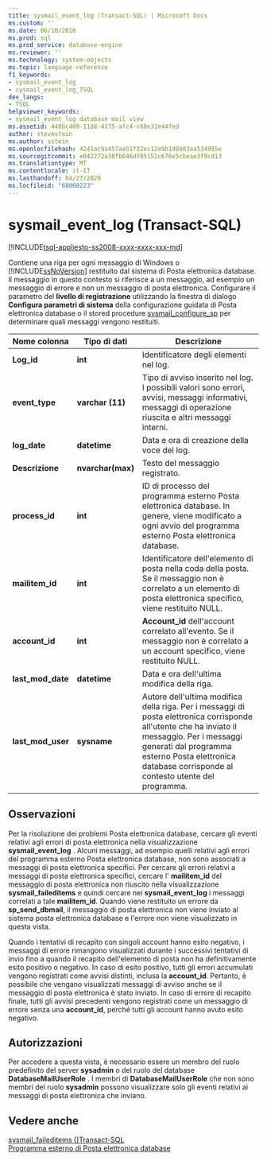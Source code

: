 ```yaml
---
title: sysmail_event_log (Transact-SQL) | Microsoft Docs
ms.custom: ''
ms.date: 06/10/2016
ms.prod: sql
ms.prod_service: database-engine
ms.reviewer: ''
ms.technology: system-objects
ms.topic: language-reference
f1_keywords:
- sysmail_event_log
- sysmail_event_log_TSQL
dev_langs:
- TSQL
helpviewer_keywords:
- sysmail_event_log database mail view
ms.assetid: 440bc409-1188-4175-afc4-c68e31e44fed
author: stevestein
ms.author: sstein
ms.openlocfilehash: 4241ac9a457aa51f32ec12e9b1d8b83aa534995e
ms.sourcegitcommit: e042272a38fb646df05152c676e5cbeae3f9cd13
ms.translationtype: MT
ms.contentlocale: it-IT
ms.lasthandoff: 04/27/2020
ms.locfileid: "68060223"
---
```

# <a name="sysmail_event_log-transact-sql"></a>sysmail_event_log (Transact-SQL)
[!INCLUDE[tsql-appliesto-ss2008-xxxx-xxxx-xxx-md](../../includes/tsql-appliesto-ss2008-xxxx-xxxx-xxx-md.md)]

  Contiene una riga per ogni messaggio di Windows o [!INCLUDE[ssNoVersion](../../includes/ssnoversion-md.md)] restituito dal sistema di Posta elettronica database. Il messaggio in questo contesto si riferisce a un messaggio, ad esempio un messaggio di errore e non un messaggio di posta elettronica. Configurare il parametro del **livello di registrazione** utilizzando la finestra di dialogo **Configura parametri di sistema** della configurazione guidata di Posta elettronica database o il stored procedure [sysmail_configure_sp](../../relational-databases/system-stored-procedures/sysmail-configure-sp-transact-sql.md) per determinare quali messaggi vengono restituiti.  
  
|Nome colonna|Tipo di dati|Descrizione|  
|-----------------|---------------|-----------------|  
|**Log_id**|**int**|Identificatore degli elementi nel log.|  
|**event_type**|**varchar (11)**|Tipo di avviso inserito nel log. I possibili valori sono errori, avvisi, messaggi informativi, messaggi di operazione riuscita e altri messaggi interni.|  
|**log_date**|**datetime**|Data e ora di creazione della voce del log.|  
|**Descrizione**|**nvarchar(max)**|Testo del messaggio registrato.|  
|**process_id**|**int**|ID di processo del programma esterno Posta elettronica database. In genere, viene modificato a ogni avvio del programma esterno Posta elettronica database.|  
|**mailitem_id**|**int**|Identificatore dell'elemento di posta nella coda della posta. Se il messaggio non è correlato a un elemento di posta elettronica specifico, viene restituito NULL.|  
|**account_id**|**int**|**Account_id** dell'account correlato all'evento. Se il messaggio non è correlato a un account specifico, viene restituito NULL.|  
|**last_mod_date**|**datetime**|Data e ora dell'ultima modifica della riga.|  
|**last_mod_user**|**sysname**|Autore dell'ultima modifica della riga. Per i messaggi di posta elettronica corrisponde all'utente che ha inviato il messaggio. Per i messaggi generati dal programma esterno Posta elettronica database corrisponde al contesto utente del programma.|  
  
## <a name="remarks"></a>Osservazioni  
 Per la risoluzione dei problemi Posta elettronica database, cercare gli eventi relativi agli errori di posta elettronica nella visualizzazione **sysmail_event_log** . Alcuni messaggi, ad esempio quelli relativi agli errori del programma esterno Posta elettronica database, non sono associati a messaggi di posta elettronica specifici. Per cercare gli errori relativi a messaggi di posta elettronica specifici, cercare l' **mailitem_id** del messaggio di posta elettronica non riuscito nella visualizzazione **sysmail_faileditems** e quindi cercare nei **sysmail_event_log** i messaggi correlati a tale **mailitem_id**. Quando viene restituito un errore da **sp_send_dbmail**, il messaggio di posta elettronica non viene inviato al sistema posta elettronica database e l'errore non viene visualizzato in questa vista.  
  
 Quando i tentativi di recapito con singoli account hanno esito negativo, i messaggi di errore rimangono visualizzati durante i successivi tentativi di invio fino a quando il recapito dell'elemento di posta non ha definitivamente esito positivo o negativo. In caso di esito positivo, tutti gli errori accumulati vengono registrati come avvisi distinti, inclusa la **account_id**. Pertanto, è possibile che vengano visualizzati messaggi di avviso anche se il messaggio di posta elettronica è stato inviato. In caso di errore di recapito finale, tutti gli avvisi precedenti vengono registrati come un messaggio di errore senza una **account_id**, perché tutti gli account hanno avuto esito negativo.  
  
## <a name="permissions"></a>Autorizzazioni  
 Per accedere a questa vista, è necessario essere un membro del ruolo predefinito del server **sysadmin** o del ruolo del database **DatabaseMailUserRole** . I membri di **DatabaseMailUserRole** che non sono membri del ruolo **sysadmin** possono visualizzare solo gli eventi relativi ai messaggi di posta elettronica che inviano.  
  
## <a name="see-also"></a>Vedere anche  
 [sysmail_faileditems &#40;&#41;Transact-SQL](../../relational-databases/system-catalog-views/sysmail-faileditems-transact-sql.md)   
 [Programma esterno di Posta elettronica database](../../relational-databases/database-mail/database-mail-external-program.md)  
  
  
